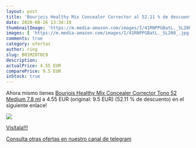 ```yaml
---
layout: post
title: 'Bourjois Healthy Mix Concealer Corrector al 52.11 % de descuento'
date: 2020-08-26 13:34:19
thumbnailImage: 'https://m.media-amazon.com/images/I/41RNPPGBatL._SL200_.jpg'
images: [ 'https://m.media-amazon.com/images/I/41RNPPGBatL._SL200_.jpg' ]
comments: true
category: ofertas
author: ring
slug: B01MZ0T0C9
description:
actualPrice: 4.55 EUR
comparePrice: 9.5 EUR
inStock: true
---
```


Ahora mismo tienes [Bourjois Healthy Mix Concealer Corrector Tono 52 Medium 7.8 ml](https://www.amazon.com/dp/B01MZ0T0C9/?tag=redken08-20) a 4.55 EUR (original: 9.5 EUR) (52.11 %  de descuento) en el siguiente enlace!

[![](https://m.media-amazon.com/images/I/41RNPPGBatL._SL200_.jpg)](https://www.amazon.com/dp/B01MZ0T0C9/?tag=redken08-20)

[Visítala!!!](https://www.amazon.com/dp/B01MZ0T0C9/?tag=redken08-20)

[Consulta otras ofertas en nuestro canal de telegram](https://t.me/s/ofertas25)
